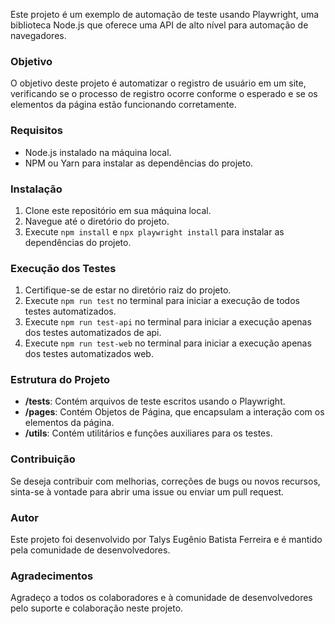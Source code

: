Este projeto é um exemplo de automação de teste usando Playwright, uma biblioteca Node.js que oferece uma API de alto nível para automação de navegadores.

### Objetivo
O objetivo deste projeto é automatizar o registro de usuário em um site, verificando se o processo de registro ocorre conforme o esperado e se os elementos da página estão funcionando corretamente.

### Requisitos
- Node.js instalado na máquina local.
- NPM ou Yarn para instalar as dependências do projeto.

### Instalação
1. Clone este repositório em sua máquina local.
2. Navegue até o diretório do projeto.
3. Execute `npm install` e `npx playwright install` para instalar as dependências do projeto.

### Execução dos Testes
1. Certifique-se de estar no diretório raiz do projeto.
2. Execute `npm run test` no terminal para iniciar a execução de todos testes automatizados.
3. Execute `npm run test-api` no terminal para iniciar a execução apenas dos testes automatizados de api.
4. Execute `npm run test-web` no terminal para iniciar a execução apenas dos testes automatizados web.

### Estrutura do Projeto
- **/tests**: Contém arquivos de teste escritos usando o Playwright.
- **/pages**: Contém Objetos de Página, que encapsulam a interação com os elementos da página.
- **/utils**: Contém utilitários e funções auxiliares para os testes.

### Contribuição
Se deseja contribuir com melhorias, correções de bugs ou novos recursos, sinta-se à vontade para abrir uma issue ou enviar um pull request.

### Autor
Este projeto foi desenvolvido por Talys Eugênio Batista Ferreira e é mantido pela comunidade de desenvolvedores.

### Agradecimentos
Agradeço a todos os colaboradores e à comunidade de desenvolvedores pelo suporte e colaboração neste projeto.
